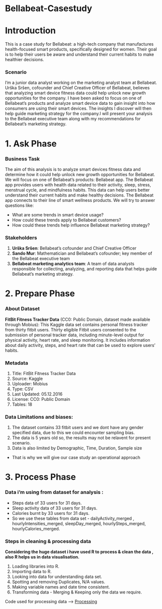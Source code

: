 # Bellabeat-Casestudy

# Introduction

This is a case study for Bellabeat: a high-tech company that manufactures health-focused smart products, specifically designed for women. Their goal is to help their users be aware and understand their current habits to make healthier decisions.

### Scenario

I’m a junior data analyst working on the marketing analyst team at Bellabeat. Urška Sršen, cofounder and Chief Creative Officer of Bellabeat, believes that analyzing smart device fitness data could help unlock new growth opportunities for the company. I have been asked to focus on one of Bellabeat’s products and analyze smart device data to gain insight into how consumers are using their smart devices. The insights I discover will then help guide marketing strategy for the company.I will present your analysis to the Bellabeat executive team along with my recommendations for Bellabeat’s marketing strategy.

# 1. Ask Phase

### **Business Task**

The aim of this analysis is to analyze smart devices fitness data and determine how it could help unlock new growth opportunities for Bellabeat. We will focus on one of Bellabeat’s products: Bellabeat app. The Bellabeat app provides users with health data related to their activity, sleep, stress, menstrual cycle, and mindfulness habits. This data can help users better understand their current habits and make healthy decisions. The Bellabeat app connects to their line of smart wellness products. We will try to answer questions like:

- What are some trends in smart device usage?
- How could these trends apply to Bellabeat customers?
- How could these trends help influence Bellabeat marketing strategy?

### ****Stakeholders****

1. **Urška Sršen**: Bellabeat’s cofounder and Chief Creative Officer
2. **Sando Mur**: Mathematician and Bellabeat’s cofounder; key member of the Bellabeat executive team
3. **Bellabeat marketing analytics team**: A team of data analysts responsible for collecting, analyzing, and reporting data that helps guide Bellabeat’s marketing strategy.

# 2. Prepare Phase

### About Dataset

**FitBit Fitness Tracker Data** (CC0: Public Domain, dataset made available through Mobius): This Kaggle data set contains personal fitness tracker from thirty fitbit users. Thirty eligible Fitbit users consented to the submission of personal tracker data, including minute-level output for physical activity, heart rate, and sleep monitoring. It includes information about daily activity, steps, and heart rate that can be used to explore users’ habits.

### Metadata

1. Title: FitBit Fitness Tracker Data
2. Source: Kaggle
3. Uploader: Mobius
4. Type: CSV
5. Last Updated: 05.12.2016
6. License: CC0: Public Domain
7. Tables: 18


### Data Limitations and biases:

1. The dataset contains 33 fitbit users and we dont have any gender specified data, due to this we could encounter sampling bias.
2. The data is 5 years old so, the results may not be relavent for present scenario.
3. Data is also limited by Demographic, Time, Duration, Sample size
- That is why we will give our case study an operational approach

# 3. Process Phase

### Data i’m using from dataset for analysis :

- Steps data of 33 users for 31 days.
- Sleep activity data of 33 users for 31 days.
- Calories burnt by 33 users for 31 days.
- So we use these tables from data set - dailyActivity_merged , hourlyIntensities_merged, sleepDay_merged, hourlySteps_merged, hourlyCalories_merged.

### Steps in cleaning & processing data

**Considering the huge dataset i have used R to process & clean the data , also R helps us in data visualisation.**

1. Loading libraries into R.
2. Importing data to R.
3. Looking into data for understanding data set.
4. Spotting and removing Duplicates, N/A values.
5. Making variable names and date time consistent.
6. Transforming data - Merging & Keeping only the data we require. 

Code used for processing data —> [Processing](https://github.com/gangadhar02/Bellabeat-Casestudy/blob/main/1.Process-Phase.R)
